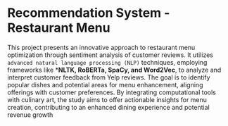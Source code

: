 # Recommendation System - Restaurant Menu

This project presents an innovative approach to restaurant menu optimization through sentiment analysis of customer reviews. It utilizes ``advanced natural language processing (NLP)`` techniques, employing frameworks like ***NLTK, RoBERTa, SpaCy, and Word2Vec**, to analyze and interpret customer feedback from Yelp reviews. The goal is to identify popular dishes and potential areas for menu enhancement, aligning offerings with customer preferences. By integrating computational tools with culinary art, the study aims to offer actionable insights for menu creation, contributing to an enhanced dining experience and potential revenue growth
